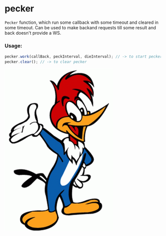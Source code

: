 # pecker
`Pecker` function, which run some callback with some timeout and cleared in some timeout. Can be used to make backand requests till some result and back doesn't provide a WS.

### Usage:

``` js
pecker.work(callBack, peckInterval, dieInterval); // -> to start pecker
pecker.clear(); // -> to clear pecker
```
![wood-pecker](./woody.jpg)
